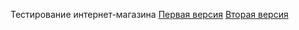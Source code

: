 Тестирование интернет-магазина
[Первая версия](https://hexlet-products-store.vercel.app/)
[Вторая версия](https://products-store-git-v2bugfixes-hexlet-components.vercel.app/)
